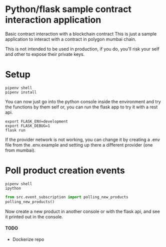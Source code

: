 # Python/flask sample contract interaction application
Basic contract interaction with a blockchain contract
This is just a sample application to interact with a contract in polygon mumbai chain.

This is not intended to be used in production, if you do, you'll risk your self and other to expose their private keys.

# Setup
```
pipenv shell
pipenv install
```
You can now just go into the python console inside the environment and try the functions by them self or, you can run the flask app to try it with a rest api.
```
export FLASK_ENV=development
export FLASK_DEBUG=1
flask run
```

If the provider network is not working, you can change it by creating a .env file from the .env.example and setting up there a different provider (one from mumbai).

# Poll product creation events
```
pipenv shell
ipython
```
```python
from src.event_subscription import polling_new_products
polling_new_products()
```
Now create a new product in another console or with the flask api, and see it printed out in the console.

#### TODO
- Dockerize repo